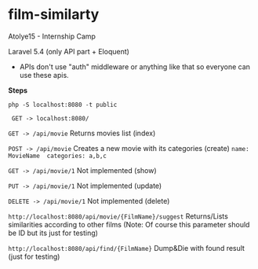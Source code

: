 # film-similarty
Atolye15 - Internship Camp

Laravel 5.4 (only API part + Eloquent)
- APIs don't use "auth" middleware or anything like that so everyone can use these apis.

**Steps**

```php -S localhost:8080 -t public```

``` GET -> localhost:8080/```

``` GET -> /api/movie ``` Returns movies list (index)

``` POST -> /api/movie ``` Creates a new movie with its categories (create)
```name: MovieName  categories: a,b,c```

``` GET -> /api/movie/1 ``` Not implemented (show)

``` PUT -> /api/movie/1 ``` Not implemented (update)

``` DELETE -> /api/movie/1 ``` Not implemented (delete)

```http://localhost:8080/api/movie/{FilmName}/suggest``` Returns/Lists similarities according to other films
(Note: Of course this parameter should be ID but its just for testing)

```http://localhost:8080/api/find/{FilmName}``` Dump&Die with found result (just for testing)